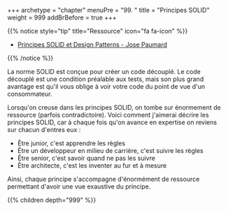 +++
archetype = "chapter"
menuPre = "99. "
title = "Principes SOLID"
weight = 999
addBrBefore = true
+++

{{% notice style="tip" title="Ressource" icon="fa fa-icon" %}}

- [Principes SOLID et Design Patterns - Jose Paumard](https://www.youtube.com/watch?v=KHowUWvhSws&list=PLzzeuFUy_CngSfFq9-TJ0r8NC7Y3hSNpe)

{{% /notice %}}

La norme SOLID est conçue pour créer un code découplé. Le code découplé est une condition préalable aux tests, mais son plus grand avantage est qu'il vous oblige à voir votre code du point de vue d'un consommateur.

Lorsqu'on creuse dans les principes SOLID, on tombe sur énormement de ressource (parfois contradictoire). Voici comment j'aimerai décrire les principes SOLID, car à chaque fois qu'on avance en expertise on reviens sur chacun d'entres eux :

- Être junior, c'est apprendre les règles
- Être un développeur en milieu de carrière, c'est suivre les règles
- Être senior, c'est savoir quand ne pas les suivre
- Être architecte, c'est les inventer au fur et à mesure

Ainsi, chaque principe s'accompagne d'énormément de ressource permettant d'avoir une vue exaustive du principe.

{{% children depth="999" %}}
